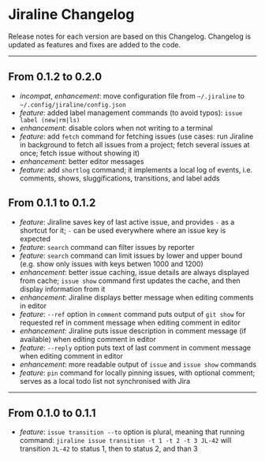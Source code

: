 # Jiraline Changelog

Release notes for each version are based on this Changelog.
Changelog is updated as features and fixes are added to the code.

----

## From 0.1.2 to 0.2.0

- *incompat*, *enhancement*: move configuration file from `~/.jiraline` to `~/.config/jiraline/config.json`
- *feature*: added label management commands (to avoid typos): `issue label (new|rm|ls)`
- *enhancement*: disable colors when not writing to a terminal
- *feature*: add `fetch` command for fetching issues (use cases: run Jiraline in background to fetch all issues
  from a project; fetch several issues at once; fetch issue without showing it)
- *enhancement*: better editor messages
- *feature*: add `shortlog` command; it implements a local log of events, i.e. comments, shows, sluggifications,
  transitions, and label adds


## From 0.1.1 to 0.1.2

- *feature*: Jiraline saves key of last active issue, and provides `-` as a shortcut for it;
  `-` can be used everywhere where an issue key is expected
- *feature*: `search` command can filter issues by reporter
- *feature*: `search` command can limit issues by lower and upper bound (e.g. show only issues
  with keys betwen 1000 and 1200)
- *enhancement*: better issue caching, issue details are always displayed from cache;
  `issue show` command first updates the cache, and then display information from it
- *enhancement*: Jiraline displays better message when editing comments in editor
- *feature*: `--ref` option in `comment` command puts output of `git show` for requested ref in
  comment message when editing comment in editor
- *enhancement*: Jiraline puts issue description in comment message (if available) when editing
  comment in editor
- *feature*: `--reply` option puts text of last comment in comment message when editing comment
  in editor
- *enhancement*: more readable output of `issue` and `issue show` commands
- *feature*: `pin` command for locally pinning issues, with optional comment;
  serves as a local todo list not synchronised with Jira


----

## From 0.1.0 to 0.1.1

- *feature*: `issue transition --to` option is plural, meaning that running
  command: `jiraline issue transition -t 1 -t 2 -t 3 JL-42` will transition `JL-42` to status 1, then
  to status 2, and than 3
